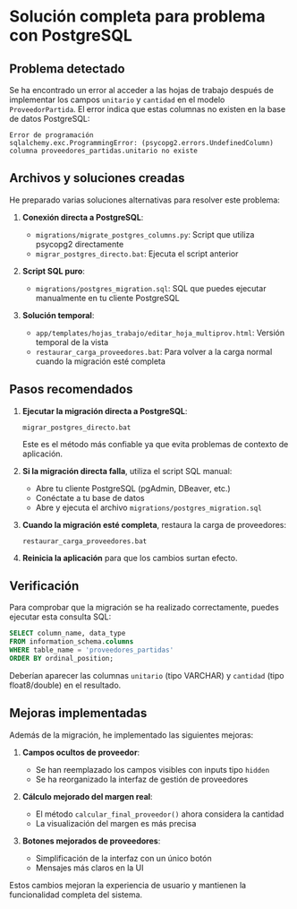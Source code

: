 # Solución completa para problema con PostgreSQL

## Problema detectado

Se ha encontrado un error al acceder a las hojas de trabajo después de implementar los campos `unitario` y `cantidad` en el modelo `ProveedorPartida`. El error indica que estas columnas no existen en la base de datos PostgreSQL:

```
Error de programación
sqlalchemy.exc.ProgrammingError: (psycopg2.errors.UndefinedColumn) columna proveedores_partidas.unitario no existe
```

## Archivos y soluciones creadas

He preparado varias soluciones alternativas para resolver este problema:

1. **Conexión directa a PostgreSQL**:
   - `migrations/migrate_postgres_columns.py`: Script que utiliza psycopg2 directamente
   - `migrar_postgres_directo.bat`: Ejecuta el script anterior

2. **Script SQL puro**:
   - `migrations/postgres_migration.sql`: SQL que puedes ejecutar manualmente en tu cliente PostgreSQL

3. **Solución temporal**:
   - `app/templates/hojas_trabajo/editar_hoja_multiprov.html`: Versión temporal de la vista
   - `restaurar_carga_proveedores.bat`: Para volver a la carga normal cuando la migración esté completa

## Pasos recomendados

1. **Ejecutar la migración directa a PostgreSQL**:
   ```
   migrar_postgres_directo.bat
   ```
   Este es el método más confiable ya que evita problemas de contexto de aplicación.

2. **Si la migración directa falla**, utiliza el script SQL manual:
   - Abre tu cliente PostgreSQL (pgAdmin, DBeaver, etc.)
   - Conéctate a tu base de datos
   - Abre y ejecuta el archivo `migrations/postgres_migration.sql`

3. **Cuando la migración esté completa**, restaura la carga de proveedores:
   ```
   restaurar_carga_proveedores.bat
   ```

4. **Reinicia la aplicación** para que los cambios surtan efecto.

## Verificación

Para comprobar que la migración se ha realizado correctamente, puedes ejecutar esta consulta SQL:

```sql
SELECT column_name, data_type 
FROM information_schema.columns 
WHERE table_name = 'proveedores_partidas' 
ORDER BY ordinal_position;
```

Deberían aparecer las columnas `unitario` (tipo VARCHAR) y `cantidad` (tipo float8/double) en el resultado.

## Mejoras implementadas

Además de la migración, he implementado las siguientes mejoras:

1. **Campos ocultos de proveedor**:
   - Se han reemplazado los campos visibles con inputs tipo `hidden`
   - Se ha reorganizado la interfaz de gestión de proveedores

2. **Cálculo mejorado del margen real**:
   - El método `calcular_final_proveedor()` ahora considera la cantidad
   - La visualización del margen es más precisa

3. **Botones mejorados de proveedores**:
   - Simplificación de la interfaz con un único botón
   - Mensajes más claros en la UI

Estos cambios mejoran la experiencia de usuario y mantienen la funcionalidad completa del sistema.
